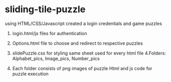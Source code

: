 # sliding-tile-puzzle
using HTML/CSS/Javascript created a login credentials and game puzzles

1. login.html/js files for authentication
2. Options.html file to choose and redirect to respective puzzles

3. slidePuzzle.css for styling same sheet used for every html file
4.Folders:
Alphabet_pics,
Image_pics,
Number_pics

5. Each folder consists of png images of puzzle
Html and js code for puzzle execution



